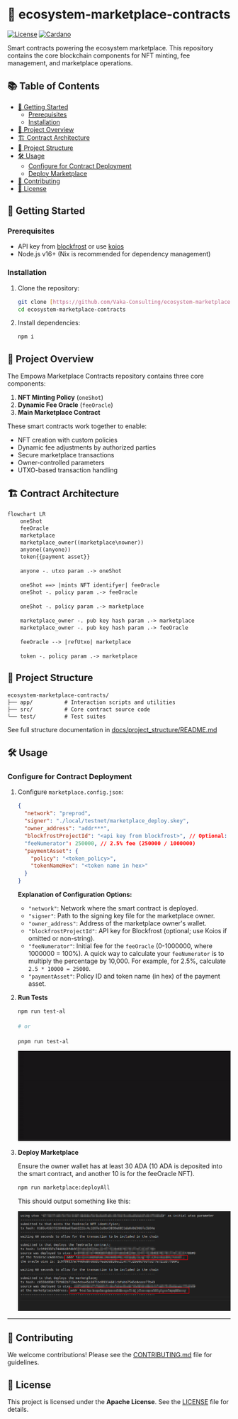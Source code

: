 # 🏪 ecosystem-marketplace-contracts

[![License](https://img.shields.io/badge/License-Apache_2.0-blue.svg)](https://opensource.org/licenses/Apache-2.0)
[![Cardano](https://img.shields.io/badge/Built%20for-Cardano-003399.svg)](https://www.cardano.org/)

Smart contracts powering the ecosystem marketplace. This repository contains the core blockchain components for NFT minting, fee management, and marketplace operations.

## 📚 Table of Contents

- [🚀 Getting Started](🚀-getting-started)
  - [Prerequisites](#prerequisites)
  - [Installation](#installation)
- [🔭 Project Overview](#🔭-project-overview)
- [🏗 Contract Architecture](#🏗-contract-architecture)
- [📂 Project Structure](#📂-project-structure)
- [🛠 Usage](#🛠-usage)
  - [Configure for Contract Deployment](#configure-for-contract-deployment)
  - [Deploy Marketplace](#deploy-marketplace)
- [🤝 Contributing](#🤝-contributing)
- [📜 License](#📜-license)

## 🚀 Getting Started

### Prerequisites

- API key from [blockfrost](https://blockfrost.dev/overview/getting-started) or use [koios](https://developers.cardano.org/docs/get-started/koios/)
- Node.js v16+ (Nix is recommended for dependency management)

### Installation

1. Clone the repository:

   ```bash
   git clone [https://github.com/Vaka-Consulting/ecosystem-marketplace-contracts.git](https://github.com/Vaka-Consulting/ecosystem-marketplace-contracts.git)
   cd ecosystem-marketplace-contracts
   ````

2.  Install dependencies:

    ```bash
    npm i
    ```

## 🔭 Project Overview

The Empowa Marketplace Contracts repository contains three core components:

1.  **NFT Minting Policy** (`oneShot`)
2.  **Dynamic Fee Oracle** (`feeOracle`)
3.  **Main Marketplace Contract**

These smart contracts work together to enable:

  - NFT creation with custom policies
  - Dynamic fee adjustments by authorized parties
  - Secure marketplace transactions
  - Owner-controlled parameters
  - UTXO-based transaction handling

## 🏗 Contract Architecture

```mermaid
flowchart LR
    oneShot
    feeOracle
    marketplace
    marketplace_owner((marketplace\nowner))
    anyone((anyone))
    token{{payment asset}}

    anyone -. utxo param .-> oneShot

    oneShot ==> |mints NFT identifyer| feeOracle
    oneShot -. policy param .-> feeOracle

    oneShot -. policy param .-> marketplace
    
    marketplace_owner -. pub key hash param .-> marketplace
    marketplace_owner -. pub key hash param .-> feeOracle

    feeOracle --> |refUtxo| marketplace
    
    token -. policy param .-> marketplace
```

## 📂 Project Structure

```
ecosystem-marketplace-contracts/
├── app/          # Interaction scripts and utilities
├── src/          # Core contract source code
└── test/         # Test suites
```

See full structure documentation in [docs/project_structure/README.md](./docs/project_structure/README.md)


## 🛠 Usage

### Configure for Contract Deployment

1.  Configure `marketplace.config.json`:

    ```json
    {
      "network": "preprod",
      "signer": "./local/testnet/marketplace_deploy.skey",
      "owner_address": "addr***",
      "blockfrostProjectId": "<api key from blockfrost>", // Optional: Leave as non-string for Koios
      "feeNumerator": 250000, // 2.5% fee (250000 / 1000000)
      "paymentAsset": {
        "policy": "<token_policy>",
        "tokenNameHex": "<token name in hex>"
      }
    }
    ```

    **Explanation of Configuration Options:**

      - `"network"`: Network where the smart contract is deployed.
      - `"signer"`: Path to the signing key file for the marketplace owner.
      - `"owner_address"`: Address of the marketplace owner's wallet.
      - `"blockfrostProjectId"`: API key for Blockfrost (optional; use Koios if omitted or non-string).
      - `"feeNumerator"`: Initial fee for the `feeOracle` (0-1000000, where 1000000 = 100%).  A quick way to calculate your `feeNumerator` is to multiply the percentage by 10,000.  For example, for 2.5%, calculate `2.5 * 10000 = 25000`.
      - `"paymentAsset"`: Policy ID and token name (in hex) of the payment asset.

2. **Run Tests**

    ```bash
    npm run test-al

    # or

    pnpm run test-al
    ```
    ![empowa-marketplace-unit-tests.gif](test/assets/images/empowa-marketplace-unit-tests.gif)

3.  **Deploy Marketplace**

    Ensure the owner wallet has at least 30 ADA (10 ADA is deposited into the smart contract, and another 10 is for the feeOracle NFT).

    ```bash
    npm run marketplace:deployAll
    ```

    This should output something like this:

    ![marketplace](docs/marketplace.png "Marketplace Deploy")

    
-----

## 🤝 Contributing

We welcome contributions\! Please see the [CONTRIBUTING.md](./CONTRIBUTING.md) file for guidelines.

## 📜 License

This project is licensed under the **Apache License**. See the [LICENSE](LICENSE) file for details.

